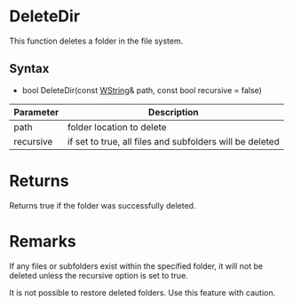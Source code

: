 # DeleteDir #
This function deletes a folder in the file system.

## Syntax ##
- bool DeleteDir(const [WString](WString)& path, const bool recursive = false)

| Parameter | Description |
| --- | --- |
| path | folder location to delete |
| recursive | if set to true, all files and subfolders will be deleted |

# Returns #
Returns true if the folder was successfully deleted.

# Remarks #
If any files or subfolders exist within the specified folder, it will not be deleted unless the recursive option is set to true.

It is not possible to restore deleted folders. Use this feature with caution.
